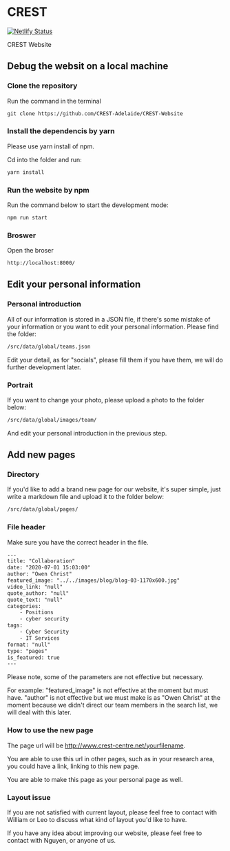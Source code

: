 # CREST

[![Netlify Status](https://api.netlify.com/api/v1/badges/efcf2069-6f69-4ea1-a805-22e7e2fd2d8a/deploy-status)](https://app.netlify.com/sites/elastic-nobel-53ea85/deploys)

CREST Website


## Debug the websit on a local machine


### Clone the repository

Run the command in the terminal
``` html
git clone https://github.com/CREST-Adelaide/CREST-Website

```

### Install the dependencis by yarn
Please use yarn install of npm.

Cd into the folder and run:

``` html
yarn install
```

### Run the website by npm
Run the command below to start the development mode:

``` html
npm run start
```
### Broswer

Open the broser

``` html
http://localhost:8000/
```

## Edit your personal information

### Personal introduction
All of our information is stored in a JSON file, if there's some mistake of your information or you want to edit your personal information. Please find the folder:

``` html
/src/data/global/teams.json
```

Edit your detail, as for "socials", please fill them if you have them, we will do further development later.

### Portrait

If you want to change your photo, please upload a photo to the folder below:
``` html
/src/data/global/images/team/
```

And edit your personal introduction in the previous step.


## Add new pages

### Directory
If you'd like to add a brand new page for our website, it's super simple, just write a markdown file and upload it to the folder below:
``` html
/src/data/global/pages/
```


### File header
Make sure you have the correct header in the file.


``` html
---
title: "Collaboration"
date: "2020-07-01 15:03:00"
author: "Owen Christ"
featured_image: "../../images/blog/blog-03-1170x600.jpg"
video_link: "null"
quote_author: "null"
quote_text: "null"
categories: 
    - Positions
    - cyber security
tags: 
    - Cyber Security
    - IT Services
format: "null"
type: "pages"
is_featured: true
---
```

Please note, some of the parameters are not effective but necessary.

For example: "featured_image" is not effective at the moment but must have. "author" is not effective but we must make is as "Owen Christ" at the moment because we didn't direct our team members in the search list, we will deal with this later.



### How to use the new page
The page url will be http://www.crest-centre.net/yourfilename.

You are able to use this url in other pages, such as in your research area, you could have a link, linking to this new page.

You are able to make this page as your personal page as well.


### Layout issue

If you are not satisfied with current layout, please feel free to contact with William or Leo to discuss what kind of layout you'd like to have.

If you have any idea about improving our website, please feel free to contact with Nguyen, or anyone of us.